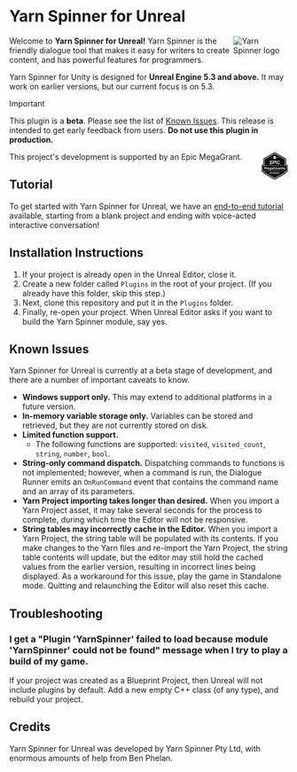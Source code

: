 # Yarn Spinner for Unreal

<img src="https://downloads.yarnspinner.dev/get/YarnSpinnerLogo.png" alt="Yarn Spinner logo" width="100px;" align="right">

Welcome to **Yarn Spinner for Unreal!** Yarn Spinner is the friendly dialogue tool that makes it easy for writers to create content, and has powerful features for programmers.

Yarn Spinner for Unity is designed for **Unreal Engine 5.3 and above.** It may work on earlier versions, but our current focus is on 5.3.

> [!IMPORTANT]
> This plugin is a **beta**. Please see the list of [Known Issues](#known-issues). This release is intended to get early feedback from users. **Do not use this plugin in production.**

<img src=".github/assets/Epic_MegaGrants_Recipient_logo.png" alt="Yarn Spinner logo" width="50px;" align="right"> This project's development is supported by an Epic MegaGrant.

## Tutorial

To get started with Yarn Spinner for Unreal, we have an [end-to-end tutorial](https://docs.yarnspinner.dev/using-yarnspinner-with-unreal/tutorial) available, starting from a blank project and ending with voice-acted interactive conversation!

## Installation Instructions

1. If your project is already open in the Unreal Editor, close it.
2. Create a new folder called `Plugins` in the root of your project. (If you already have this folder, skip this step.)
3. Next, clone this repository and put it in the `Plugins` folder.
4. Finally, re-open your project. When Unreal Editor asks if you want to build the Yarn Spinner module, say yes.

## Known Issues

Yarn Spinner for Unreal is currently at a beta stage of development, and there are a number of important caveats to know.

- **Windows support only.** This may extend to additional platforms in a future version.
- **In-memory variable storage only.** Variables can be stored and retrieved, but they are not currently stored on disk.
- **Limited function support.**
  - The following functions are supported: `visited`, `visited_count`, `string`, `number`, `bool`.
- **String-only command dispatch.** Dispatching commands to functions is not implemented; however, when a command is run, the Dialogue Runner emits an `OnRunCommand` event that contains the command name and an array of its parameters.
- **Yarn Project importing takes longer than desired.** When you import a Yarn Project asset, it may take several seconds for the process to complete, during which time the Editor will not be responsive. 
- **String tables may incorrectly cache in the Editor.** When you import a Yarn Project, the string table will be populated with its contents. If you make changes to the Yarn files and re-import the Yarn Project, the string table contents will update, but the editor may still hold the cached values from the earlier version, resulting in incorrect lines being displayed. As a workaround for this issue, play the game in Standalone mode. Quitting and relaunching the Editor will also reset this cache.

## Troubleshooting

### I get a "Plugin 'YarnSpinner' failed to load because module 'YarnSpinner' could not be found" message when I try to play a build of my game.

If your project was created as a Blueprint Project, then Unreal will not include plugins by default. Add a new empty C++ class (of any type), and rebuild your project.

## Credits

Yarn Spinner for Unreal was developed by Yarn Spinner Pty Ltd, with enormous amounts of help from Ben Phelan.